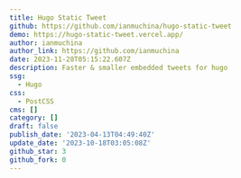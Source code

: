 ```yaml
---
title: Hugo Static Tweet
github: https://github.com/ianmuchina/hugo-static-tweet
demo: https://hugo-static-tweet.vercel.app/
author: ianmuchina
author_link: https://github.com/ianmuchina
date: 2023-11-28T05:15:22.607Z
description: Faster & smaller embedded tweets for hugo
ssg:
  - Hugo
css:
  - PostCSS
cms: []
category: []
draft: false
publish_date: '2023-04-13T04:49:40Z'
update_date: '2023-10-18T03:05:08Z'
github_star: 3
github_fork: 0
---
```

